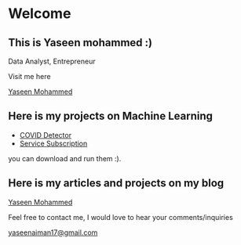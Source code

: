 # Welcome

## This is Yaseen mohammed :)
Data Analyst, Entrepreneur


Visit me here

[Yaseen Mohammed](https://yaseenaimanmohammed.wordpress.com/)

## Here is my projects on Machine Learning
- [COVID Detector](https://github.com/yaseenaiman/COVID19_detector)
- [Service Subscription](https://github.com/yaseenaiman/Service-Subscription)

you can download and run them :).

## Here is my articles and projects on my blog

[Yaseen Mohammed](https://yaseenaimanmohammed.wordpress.com/posts/)


[^1]: 
Feel free to contact me, I would love to hear your comments/inquiries

[yaseenaiman17@gmail.com](https://yaseenaiman17@gmail.com)

